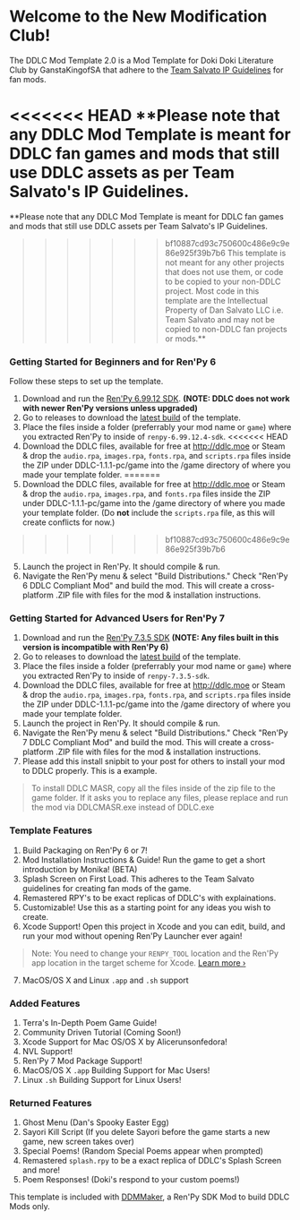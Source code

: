 # Welcome to the New Modification Club!

The DDLC Mod Template 2.0 is a Mod Template for Doki Doki Literature Club by GanstaKingofSA that adhere to the [Team Salvato IP Guidelines](http://teamsalvato.com/ip-guidelines/) for fan mods.

<<<<<<< HEAD
**Please note that any DDLC Mod Template is meant for DDLC fan games and mods that still use DDLC assets as per Team Salvato's IP Guidelines. 
=======
**Please note that any DDLC Mod Template is meant for DDLC fan games and mods that still use DDLC assets per Team Salvato's IP Guidelines. 
>>>>>>> bf10887cd93c750600c486e9c9e86e925f39b7b6
This template is not meant for any other projects that does not use them, or code to be copied to your non-DDLC project. 
Most code in this template are the Intellectual Property of Dan Salvato LLC i.e. Team Salvato and may not be copied to non-DDLC fan projects or mods.**

### Getting Started for Beginners and for Ren'Py 6
Follow these steps to set up the template.

1. Download and run the [Ren'Py 6.99.12 SDK](https://www.renpy.org/release/6.99.12). **(NOTE: DDLC does not work with newer Ren'Py versions unless upgraded)**
2. Go to releases to download the [latest build](https://github.com/GanstaKingofSA/DDLCModTemplate2.0/releases) of the template.
3. Place the files inside a folder (preferrably your mod name or `game`) where you extracted Ren'Py to inside of `renpy-6.99.12.4-sdk`.
<<<<<<< HEAD
4. Download the DDLC files, available for free at http://ddlc.moe or Steam & drop the `audio.rpa`, `images.rpa`, `fonts.rpa`, and `scripts.rpa` files inside the ZIP under DDLC-1.1.1-pc/game into the /game directory of where you made your template folder.
=======
4. Download the DDLC files, available for free at http://ddlc.moe or Steam & drop the `audio.rpa`, `images.rpa`, and `fonts.rpa` files inside the ZIP under DDLC-1.1.1-pc/game into the /game directory of where you made your template folder. (Do **not** include the `scripts.rpa` file, as this will create conflicts for now.)
>>>>>>> bf10887cd93c750600c486e9c9e86e925f39b7b6
5. Launch the project in Ren'Py. It should compile & run.
6. Navigate the Ren'Py menu & select "Build Distributions." Check "Ren'Py 6 DDLC Compliant Mod" and build the mod. This will create a cross-platform .ZIP file with files for the mod & installation instructions.

### Getting Started for Advanced Users for Ren'Py 7
1. Download and run the [Ren'Py 7.3.5 SDK](https://www.renpy.org/release/7.3.5) **(NOTE: Any files built in this version is incompatible with Ren'Py 6)**
2. Go to releases to download the [latest build](https://github.com/GanstaKingofSA/DDLCModTemplate2.0/releases) of the template.
3. Place the files inside a folder (preferrably your mod name or `game`) where you extracted Ren'Py to inside of `renpy-7.3.5-sdk`.
4. Download the DDLC files, available for free at http://ddlc.moe or Steam & drop the `audio.rpa`, `images.rpa`, `fonts.rpa`, and `scripts.rpa` files inside the ZIP under DDLC-1.1.1-pc/game into the /game directory of where you made your template folder.
5. Launch the project in Ren'Py. It should compile & run.
6. Navigate the Ren'Py menu & select "Build Distributions." Check "Ren'Py 7 DDLC Compliant Mod" and build the mod. This will create a cross-platform .ZIP file with files for the mod & installation instructions.
7. Please add this install snipbit to your post for others to install your mod to DDLC properly. This is a example.
> To install DDLC MASR, copy all the files inside of the zip file to the game folder.
> If it asks you to replace any files, please replace and run the mod via DDLCMASR.exe instead of DDLC.exe

### Template Features
1. Build Packaging on Ren'Py 6 or 7!
2. Mod Installation Instructions & Guide! Run the game to get a short introduction by Monika! (BETA)
3. Splash Screen on First Load. This adheres to the Team Salvato guidelines for creating fan mods of the game.
4. Remastered RPY's to be exact replicas of DDLC's with explainations.
5. Customizable! Use this as a starting point for any ideas you wish to create.
6. Xcode Support! Open this project in Xcode and you can edit, build, and run your mod without opening Ren'Py Launcher ever again! 
> Note: You need to change your `RENPY_TOOL` location and the Ren'Py app location in the target scheme for Xcode. [Learn more &rsaquo;](XCODE.md)
7. MacOS/OS X and Linux `.app` and `.sh` support

### Added Features
1. Terra's In-Depth Poem Game Guide!
2. Community Driven Tutorial (Coming Soon!)
3. Xcode Support for Mac OS/OS X by Alicerunsonfedora!
4. NVL Support!
5. Ren'Py 7 Mod Package Support!
6. MacOS/OS X `.app` Building Support for Mac Users!
7. Linux `.sh` Building Support for Linux Users!

### Returned Features
1. Ghost Menu (Dan's Spooky Easter Egg)
2. Sayori Kill Script (If you delete Sayori before the game starts a new game, new screen takes over)
3. Special Poems! (Random Special Poems appear when prompted)
4. Remastered `splash.rpy` to be a exact replica of DDLC's Splash Screen and more!
5. Poem Responses! (Doki's respond to your custom poems!)

This template is included with [DDMMaker](https://github.com/GanstaKingofSA/DDLC-ModMaker/releases), a Ren'Py SDK Mod to build DDLC Mods only.
